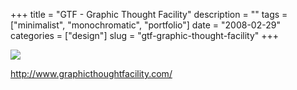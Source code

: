 +++
title = "GTF - Graphic Thought Facility"
description = ""
tags = ["minimalist", "monochromatic", "portfolio"]
date = "2008-02-29"
categories = ["design"]
slug = "gtf-graphic-thought-facility"
+++


 

  <div id="screens-thumbs" class="clearfix">
    <div class="txt-center" id="design-submission"><a href="http://www.graphicthoughtfacility.com/"><img id='bluga-thumbnail-858' class='bluga-thumbnail large' src='/media/bluga/
wt47f2791064023_0.jpg'/></a></div>  
  </div>   
<p><a href="http://www.graphicthoughtfacility.com/">http://www.graphicthoughtfacility.com/</a></p>




